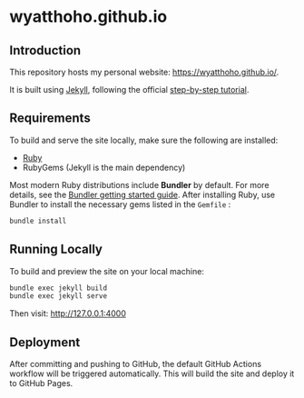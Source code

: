 # wyatthoho.github.io

## Introduction

This repository hosts my personal website: https://wyatthoho.github.io/.

It is built using [Jekyll][jekyll],
following the official [step-by-step tutorial][tutorial].

## Requirements

To build and serve the site locally,
make sure the following are installed:

- [Ruby][ruby_download]
- RubyGems (Jekyll is the main dependency)

Most modern Ruby distributions include **Bundler** by default.
For more details, see the [Bundler getting started guide][bundler].
After installing Ruby, use Bundler to install the necessary gems 
listed in the `Gemfile` :

```bash
bundle install
```

## Running Locally

To build and preview the site on your local machine:

```bash
bundle exec jekyll build
bundle exec jekyll serve
```

Then visit: http://127.0.0.1:4000

## Deployment

After committing and pushing to GitHub,
the default GitHub Actions workflow will be triggered automatically.
This will build the site and deploy it to GitHub Pages.

[jekyll]: https://jekyllrb.com/
[tutorial]: https://jekyllrb.com/docs/step-by-step/01-setup/
[ruby_download]: https://www.ruby-lang.org/en/downloads/
[bundler]: https://bundler.io/guides/getting_started.html#getting-started